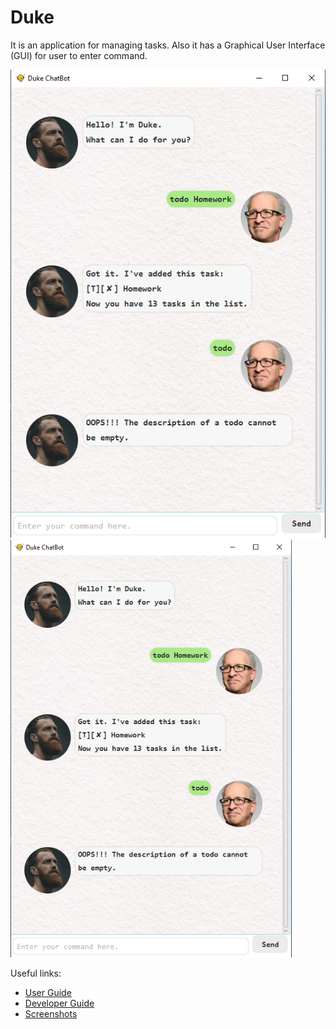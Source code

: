 # Duke

It is an application for managing tasks. Also it has a Graphical User Interface (GUI) for user to enter command.


![Ui](https://github.com/dgc5213/ip/blob/master/docs/Ui.PNG)
<img src="./images/Ui.png" width="450" />


Useful links:
* [User Guide](UserGuide.md)
* [Developer Guide](DeveloperGuide.md)
* [Screenshots](images)
